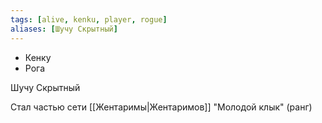```yaml
---
tags: [alive, kenku, player, rogue]
aliases: [Шучу Скрытный]
---
```


- Кенку
- Рога

Шучу Скрытный

Стал частью сети [[Жентаримы|Жентаримов]] "Молодой клык" (ранг)
